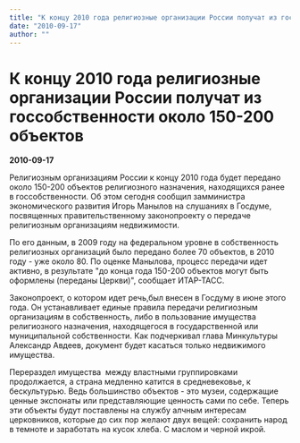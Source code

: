 ```yaml
---
title: "К концу 2010 года религиозные организации России получат из госсобственности около 150-200 объектов"
date: "2010-09-17"
author: ""
---
```


# К концу 2010 года религиозные организации России получат из госсобственности около 150-200 объектов

**2010-09-17** 

Религиозным организациям России к концу 2010 года будет передано около 150-200  объектов религиозного назначения, находящихся ранее в госсобственности.  Об этом сегодня сообщил замминистра экономического развития Игорь  Манылов на слушаниях в Госдуме, посвященных правительственному  законопроекту о передаче религиозным организациям недвижимости.

По его данным, в 2009 году на федеральном уровне в собственность  религиозных организаций было передано более 70 объектов, в 2010 году -  уже около 80. По оценке Манылова, процесс передачи идет активно, в  результате "до конца года 150-200 объектов могут быть оформлены  (переданы Церкви)", сообщает ИТАР-ТАСС.

Законопроект, о котором идет речь,был внесен в Госдуму в  июне этого года. Он устанавливает единые правила передачи   религиозным организациям в собственность, либо в пользование имущества  религиозного назначения, находящегося в государственной или  муниципальной собственности. Как подчеркивал глава Минкультуры Александр  Авдеев, документ будет касаться только недвижимого имущества.

Перераздел имущества  между властными группировками продолжается, а страна медленно катится в средневековье, к бескультурью. Ведь большинство объектов - это музеи, содержащие ценные экспонаты или представляющие ценность сами по себе. Теперь эти объекты будут поставлены на службу алчным интересам церковников, которые до сих пор желают двух вещей: сохранить народ в темноте и заработать на кусок хлеба. С маслом и черной икрой.